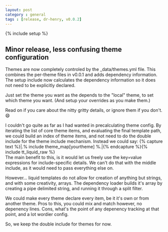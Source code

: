 ```yaml
---
layout: post
category : general
tags : [release, dr-henry, v0.0.2]
---
```

{% include setup %}
## Minor release, less confusing theme configuration

Themes are now completely controled by the _data/themes.yml file. This combines the per-theme files in v0.0.1 and adds dependency information. The setup include now calculates the dependency information so it does not need to be explicitly declared.

Just set the theme you want as the depends to the "local" theme, to set which theme you want. (And setup your overrides as you make them.)

Read on if you care about the nitty gritty details, or ignore them if you don't. :smile:

<!--fold-->

I couldn't go quite as far as I had wanted in precalculating theme config. By iterating the list of core theme items, and evaluating the final template path, we could build an index of theme items, and not need to do the double include for the theme include mechanism. Instead we could say: {% capture text %}|.% include theme_map[yourtheme]  %.|{% endcapture %}{% include tt_liquid_raw %}
<br/>
The main benefit to this, is it would let us freely use the key=value expressions for include-specific details. We can't do that with the middle include, as it would need to pass everything else on.

However... liquid templates do not allow for creation of anything but strings, and with some creativity, arrays. The dependency loader builds it's array by creating a pipe delimited string, and running it through a split filter.

We could make every theme declare every item, be it it's own or from another theme. Pros to this, you could mix and match however, no depenency lines. Cons, what's the point of any depenency tracking at that point, and a lot wordier config.

So, we keep the double include for themes for now.

